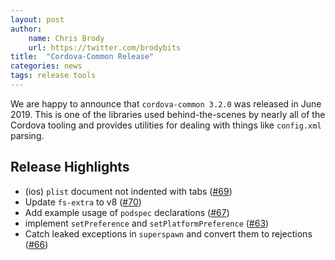 ```yaml
---
layout: post
author:
    name: Chris Brody
    url: https://twitter.com/brodybits
title:  "Cordova-Common Release"
categories: news
tags: release tools
---
```


We are happy to announce that `cordova-common 3.2.0` was released in June 2019. This is one of the libraries used behind-the-scenes by nearly all of the Cordova tooling and provides utilities for dealing with things like `config.xml` parsing.

## Release Highlights

* (ios) `plist` document not indented with tabs ([#69](https://github.com/apache/cordova-common/pull/69))
* Update `fs-extra` to v8 ([#70](https://github.com/apache/cordova-common/pull/70))
* Add example usage of `podspec` declarations ([#67](https://github.com/apache/cordova-common/pull/67))
* implement `setPreference` and `setPlatformPreference` ([#63](https://github.com/apache/cordova-common/pull/63))
* Catch leaked exceptions in `superspawn` and convert them to rejections ([#66](https://github.com/apache/cordova-common/pull/66))
